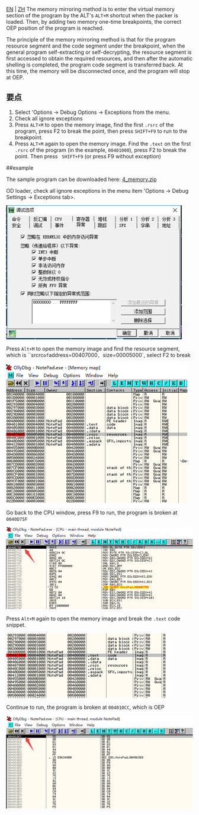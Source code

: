 [EN](./memory.md) | [ZH](./memory-zh.md)
The memory mirroring method is to enter the virtual memory section of the program by the ALT&#39;s `ALT+M` shortcut when the packer is loaded. Then, by adding two memory one-time breakpoints, the correct OEP position of the program is reached.


The principle of the memory mirroring method is that for the program resource segment and the code segment under the breakpoint, when the general program self-extracting or self-decrypting, the resource segment is first accessed to obtain the required resources, and then after the automatic shelling is completed, the program code segment is transferred back. At this time, the memory will be disconnected once, and the program will stop at OEP.


## 要点


1. Select &#39;Options -&gt; Debug Options -&gt; Exceptions from the menu.
2. Check all ignore exceptions
3. Press `ALT+M` to open the memory image, find the first `.rsrc` of the program, press F2 to break the point, then press `SHIFT+F9` to run to the breakpoint.
4. Press `ALT+M` again to open the memory image. Find the `.text` on the first `.rsrc` of the program (in the example, `00401000`), press F2 to break the point. Then press ` SHIFT+F9` (or press F9 without exception)


##example


The sample program can be downloaded here: [4_memory.zip](https://github.com/ctf-wiki/ctf-challenges/blob/master/reverse/unpack/example/4_memory.zip)


OD loader, check all ignore exceptions in the menu item &#39;Options -&gt; Debug Settings -&gt; Exceptions tab&gt;.


![memory_01.png](./figure/memory_01.png)



Press `Alt+M` to open the memory image and find the resource segment, which is ``srcrc` of `address=00407000`, `size=00005000`, select F2 to break


![memory_02.png](./figure/memory_02.png)



Go back to the CPU window, press F9 to run, the program is broken at `0040D75F`


![memory_03.png](./figure/memory_03.png)



Press `Alt+M` again to open the memory image and break the `.text` code snippet.


![memory_04.png](./figure/memory_04.png)



Continue to run, the program is broken at `004010CC`, which is OEP


![memory_05.png](./figure/memory_05.png)
